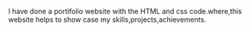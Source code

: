 I have done a portifolio website with the HTML and css code.where,this website helps to show case my skills,projects,achievements.
